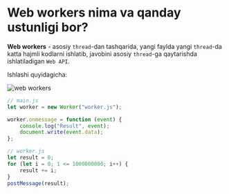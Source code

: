 # Web workers nima va qanday ustunligi bor?

**Web workers** - asosiy `thread`-dan tashqarida, yangi faylda yangi `thread`-da katta hajmli kodlarni ishlatib, javobini asosiy `thread`-ga qaytarishda ishlatiladigan `Web API`.

Ishlashi quyidagicha:

![web workers](https://miro.medium.com/v2/resize:fit:582/1*JT6Z2FGtV2l9eEmXRLdxLA.png)

```javascript
// main.js
let worker = new Worker("worker.js");

worker.onmessage = function (event) {
	console.log("Result", event);
	document.write(event.data);
};

// worker.js
let result = 0;
for (let i = 0; 1 <= 1000000000; i++) {
	result += i;
}
postMessage(result);
```
